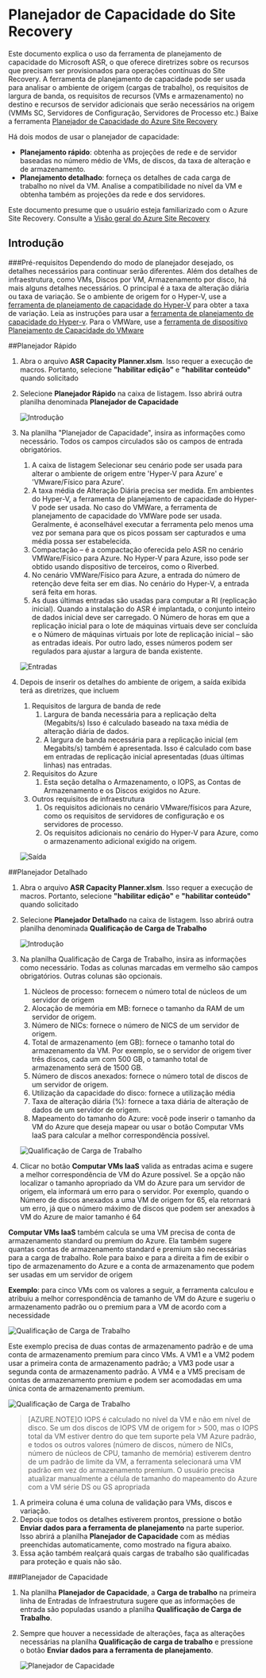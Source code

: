 <properties
	pageTitle="Planejador de Capacidade do Site Recovery | Microsoft Azure" 
	description="O Azure Site Recovery coordena a replicação, o failover e a recuperação de máquinas virtuais e servidores físicos locais para o Azure ou para um site local secundário." 
	services="site-recovery" 
	documentationCenter="" 
	authors="prateek9us" 
	manager="abhiag" 
	editor=""/>

<tags 
	ms.service="site-recovery" 
	ms.devlang="na"
	ms.topic="article"
	ms.tgt_pltfrm="na"
	ms.workload="storage-backup-recovery" 
	ms.date="11/27/2015" 
	ms.author="pratshar"/>

# Planejador de Capacidade do Site Recovery

Este documento explica o uso da ferramenta de planejamento de capacidade do Microsoft ASR, o que oferece diretrizes sobre os recursos que precisam ser provisionados para operações contínuas do Site Recovery. A ferramenta de planejamento de capacidade pode ser usada para analisar o ambiente de origem (cargas de trabalho), os requisitos de largura de banda, os requisitos de recursos (VMs e armazenamento) no destino e recursos de servidor adicionais que serão necessários na origem (VMMs SC, Servidores de Configuração, Servidores de Processo etc.) Baixe a ferramenta [Planejador de Capacidade do Azure Site Recovery](http://aka.ms/asr-capacity-planner-excel)
 
Há dois modos de usar o planejador de capacidade:
 
- **Planejamento rápido**: obtenha as projeções de rede e de servidor baseadas no número médio de VMs, de discos, da taxa de alteração e de armazenamento. 
- **Planejamento detalhado**: forneça os detalhes de cada carga de trabalho no nível da VM. Analise a compatibilidade no nível da VM e obtenha também as projeções da rede e dos servidores.
     
Este documento presume que o usuário esteja familiarizado com o Azure Site Recovery. Consulte a [Visão geral do Azure Site Recovery](site-recovery-overview.md)

## Introdução
###Pré-requisitos
Dependendo do modo de planejador desejado, os detalhes necessários para continuar serão diferentes. Além dos detalhes de infraestrutura, como VMs, Discos por VM, Armazenamento por disco, há mais alguns detalhes necessários. O principal é a taxa de alteração diária ou taxa de variação. Se o ambiente de origem for o Hyper-V, use a [ferramenta de planejamento de capacidade do Hyper-V](https://www.microsoft.com/en-in/download/details.aspx?id=39057) para obter a taxa de variação. Leia as instruções para usar a [ferramenta de planejamento de capacidade do Hyper-v](site-recovery-capacity-planning-for-hyper-v-replication.md). Para o VMWare, use a [ferramenta de dispositivo Planejamento de Capacidade do VMware](https://labs.vmware.com/flings/vsphere-replication-capacity-planning-appliance)

##Planejador Rápido
1.	Abra o arquivo **ASR Capacity Planner.xlsm**. Isso requer a execução de macros. Portanto, selecione **"habilitar edição"** e **"habilitar conteúdo"** quando solicitado 
1.	Selecione **Planejador Rápido** na caixa de listagem. Isso abrirá outra planilha denominada **Planejador de Capacidade**

	![Introdução](./media/site-recovery-capacity-planner/getting-started.png)

1.	Na planilha "Planejador de Capacidade", insira as informações como necessário. Todos os campos circulados são os campos de entrada obrigatórios.
	1.	A caixa de listagem Selecionar seu cenário pode ser usada para alterar o ambiente de origem entre 'Hyper-V para Azure' e 'VMware/Físico para Azure'.
	1. 	A taxa média de Alteração Diária precisa ser medida. Em ambientes do Hyper-V, a ferramenta de planejamento de capacidade do Hyper-V pode ser usada. No caso do VMWare, a ferramenta de planejamento de capacidade do VMWare pode ser usada. Geralmente, é aconselhável executar a ferramenta pelo menos uma vez por semana para que os picos possam ser capturados e uma média possa ser estabelecida. 
	1. 	Compactação – é a compactação oferecida pelo ASR no cenário VMWare/Físico para Azure. No Hyper-V para Azure, isso pode ser obtido usando dispositivo de terceiros, como o Riverbed. 
	1. No cenário VMWare/Físico para Azure, a entrada do número de retenção deve feita ser em dias. No cenário do Hyper-V, a entrada será feita em horas. 
	1. As duas últimas entradas são usadas para computar a RI (replicação inicial). Quando a instalação do ASR é implantada, o conjunto inteiro de dados inicial deve ser carregado. O Número de horas em que a replicação inicial para o lote de máquinas virtuais deve ser concluída e o Número de máquinas virtuais por lote de replicação inicial – são as entradas ideais. Por outro lado, esses números podem ser regulados para ajustar a largura de banda existente. 

	![Entradas](./media/site-recovery-capacity-planner/inputs.png)

1. Depois de inserir os detalhes do ambiente de origem, a saída exibida terá as diretrizes, que incluem
	1.	Requisitos de largura de banda de rede
		1. Largura de banda necessária para a replicação delta (Megabits/s) Isso é calculado baseado na taxa média de alteração diária de dados. 
		1. A largura de banda necessária para a replicação inicial (em Megabits/s) também é apresentada. Isso é calculado com base em entradas de replicação inicial apresentadas (duas últimas linhas) nas entradas. 
	1.	Requisitos do Azure
		1. 	Esta seção detalha o Armazenamento, o IOPS, as Contas de Armazenamento e os Discos exigidos no Azure. 
	1. 	Outros requisitos de infraestrutura 
		1. Os requisitos adicionais no cenário VMware/físicos para Azure, como os requisitos de servidores de configuração e os servidores de processo. 
		1. 	Os requisitos adicionais no cenário do Hyper-V para Azure, como o armazenamento adicional exigido na origem.
			
	![Saída](./media/site-recovery-capacity-planner/output.png)
 
##Planejador Detalhado

1.	Abra o arquivo **ASR Capacity Planner.xlsm**. Isso requer a execução de macros. Portanto, selecione **"habilitar edição"** e **"habilitar conteúdo"** quando solicitado 
1.	Selecione **Planejador Detalhado** na caixa de listagem. Isso abrirá outra planilha denominada **Qualificação de Carga de Trabalho**

	![Introdução](./media/site-recovery-capacity-planner/getting-started-2.png)


1.	Na planilha Qualificação de Carga de Trabalho, insira as informações como necessário. Todas as colunas marcadas em vermelho são campos obrigatórios. Outras colunas são opcionais.
	1.	Núcleos de processo: fornecem o número total de núcleos de um servidor de origem
	1. Alocação de memória em MB: fornece o tamanho da RAM de um servidor de origem.
	1.	Número de NICs: fornece o número de NICS de um servidor de origem.
	1. Total de armazenamento (em GB): fornece o tamanho total do armazenamento da VM. Por exemplo, se o servidor de origem tiver três discos, cada um com 500 GB, o tamanho total de armazenamento será de 1500 GB.
	1. Número de discos anexados: fornece o número total de discos de um servidor de origem.
	1. Utilização da capacidade do disco: fornece a utilização média 
	1. Taxa de alteração diária (%): fornece a taxa diária de alteração de dados de um servidor de origem.
	1. Mapeamento do tamanho do Azure: você pode inserir o tamanho da VM do Azure que deseja mapear ou usar o botão Computar VMs IaaS para calcular a melhor correspondência possível. 

	![Qualificação de Carga de Trabalho](./media/site-recovery-capacity-planner/workload-qualification.png)
 

1. Clicar no botão **Computar VMs IaaS** valida as entradas acima e sugere a melhor correspondência de VM do Azure possível. Se a opção não localizar o tamanho apropriado da VM do Azure para um servidor de origem, ela informará um erro para o servidor. Por exemplo, quando o Número de discos anexados a uma VM de origem for 65, ela retornará um erro, já que o número máximo de discos que podem ser anexados à VM do Azure de maior tamanho é 64


**Computar VMs IaaS** também calcula se uma VM precisa de conta de armazenamento standard ou premium do Azure. Ela também sugere quantas contas de armazenamento standard e premium são necessárias para a carga de trabalho. Role para baixo e para a direita a fim de exibir o tipo de armazenamento do Azure e a conta de armazenamento que podem ser usadas em um servidor de origem
 
**Exemplo**: para cinco VMs com os valores a seguir, a ferramenta calculou e atribuiu a melhor correspondência de tamanho de VM do Azure e sugeriu o armazenamento padrão ou o premium para a VM de acordo com a necessidade

![Qualificação de Carga de Trabalho](./media/site-recovery-capacity-planner/workload-qualification-2.png)

Este exemplo precisa de duas contas de armazenamento padrão e de uma conta de armazenamento premium para cinco VMs. A VM1 e a VM2 podem usar a primeira conta de armazenamento padrão; a VM3 pode usar a segunda conta de armazenamento padrão. A VM4 e a VM5 precisam de contas de armazenamento premium e podem ser acomodadas em uma única conta de armazenamento premium.

![Qualificação de Carga de Trabalho](./media/site-recovery-capacity-planner/workload-qualification-3.png)


>[AZURE.NOTE]O IOPS é calculado no nível da VM e não em nível de disco. Se um dos discos de IOPS VM de origem for > 500, mas o IOPS total da VM estiver dentro do que tem suporte pela VM Azure padrão, e todos os outros valores (número de discos, número de NICs, número de núcleos de CPU, tamanho de memória) estiverem dentro de um padrão de limite da VM, a ferramenta selecionará uma VM padrão em vez do armazenamento premium. O usuário precisa atualizar manualmente a célula de tamanho do mapeamento do Azure com a VM série DS ou GS apropriada


1.	A primeira coluna é uma coluna de validação para VMs, discos e variação. 
1.	Depois que todos os detalhes estiverem prontos, pressione o botão **Enviar dados para a ferramenta de planejamento** na parte superior. Isso abrirá a planilha **Planejador de Capacidade** com as médias preenchidas automaticamente, como mostrado na figura abaixo. 
1.	Essa ação também realçará quais cargas de trabalho são qualificadas para proteção e quais não são.


###Planejador de Capacidade

1.	Na planilha **Planejador de Capacidade**, a **Carga de trabalho** na primeira linha de Entradas de Infraestrutura sugere que as informações de entrada são populadas usando a planilha **Qualificação de Carga de Trabalho**.  
1.	Sempre que houver a necessidade de alterações, faça as alterações necessárias na planilha **Qualificação de carga de trabalho** e pressione o botão **Enviar dados para a ferramenta de planejamento**. 

	![Planejador de Capacidade](./media/site-recovery-capacity-planner/capacity-planner.png)

<!---HONumber=AcomDC_1203_2015-->